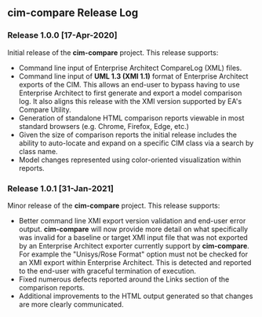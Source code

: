 ## cim-compare Release Log

### Release 1.0.0 [17-Apr-2020]
Initial release of the **cim-compare** project.  This release supports:

- Command line input of Enterprise Architect CompareLog (XML) files.
- Command line input of  **UML 1.3 (XMI 1.1)** format of Enterprise Architect exports of the CIM.  This allows an end-user to bypass having to use Enterprise Architect to first generate and export a model comparison log. It also aligns this release with the XMI version supported by EA's Compare Utility.
- Generation of standalone HTML comparison reports viewable in most standard browsers (e.g. Chrome, Firefox, Edge, etc.)
- Given the size of comparison reports the initial release includes the ability to auto-locate and expand on a specific CIM class via a search by class name.
- Model changes represented using color-oriented visualization within reports.

### Release 1.0.1 [31-Jan-2021]
Minor release of the **cim-compare** project.  This release supports:

- Better command line XMI export version validation and end-user error output. **cim-compare** will now provide more detail on what specifically was invalid for a baseline or target XMI input file that was not exported by an Enterprise Architect exporter currently support by **cim-compare**. For example the "Unisys/Rose Format" option must not be checked for an XMI export within Enterprise Architect. This is detected and reported to the end-user with graceful termination of execution.
- Fixed numerous defects reported around the Links section of the comparison reports.
- Additional improvements to the HTML output generated so that changes are more clearly communicated.
